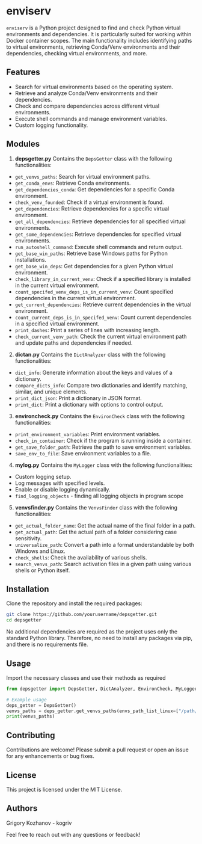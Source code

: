 # enviserv
`enviserv` is a Python project designed to find and check Python virtual environments and dependencies. It is particularly suited for working within Docker container scopes. The main functionality includes identifying paths to virtual environments, retrieving Conda/Venv environments and their dependencies, checking virtual environments, and more.

## Features
- Search for virtual environments based on the operating system.  
- Retrieve and analyze Conda/Venv environments and their dependencies.  
- Check and compare dependencies across different virtual environments.  
- Execute shell commands and manage environment variables.  
- Custom logging functionality.

## Modules

1. **depsgetter.py**
Contains the `DepsGetter` class with the following functionalities:

- `get_venvs_paths`: Search for virtual environment paths.
- `get_conda_envs`: Retrieve Conda environments.
- `get_dependencies_conda`: Get dependencies for a specific Conda environment.
- `check_venv_founded`: Check if a virtual environment is found.
- `get_dependencies`: Retrieve dependencies for a specific virtual environment.
- `get_all_dependencies`: Retrieve dependencies for all specified virtual environments.
- `get_some_dependencies`: Retrieve dependencies for specified virtual environments.
- `run_autoshell_command`: Execute shell commands and return output.
- `get_base_win_paths`: Retrieve base Windows paths for Python installations.
- `get_base_win_deps`: Get dependencies for a given Python virtual environment.
- `check_library_in_current_venv`: Check if a specified library is installed in the current virtual environment.
- `count_specifed_venv_deps_is_in_current_venv`: Count specified dependencies in the current virtual environment.
- `get_current_dependencies`: Retrieve current dependencies in the virtual environment.
- `count_current_deps_is_in_specifed_venv`: Count current dependencies in a specified virtual environment.
- `print_dashes`: Print a series of lines with increasing length.
- `check_current_venv_path`: Check the current virtual environment path and update paths and dependencies if needed.

2. **dictan.py**
Contains the `DictAnalyzer` class with the following functionalities:

- `dict_info`: Generate information about the keys and values of a dictionary.
- `compare_dicts_info`: Compare two dictionaries and identify matching, similar, and unique elements.
- `print_dict_json`: Print a dictionary in JSON format.
- `print_dict`: Print a dictionary with options to control output.

3. **environcheck.py**
Contains the `EnvironCheck` class with the following functionalities:

- `print_environment_variables`: Print environment variables.
- `check_in_container`: Check if the program is running inside a container.
- `get_save_folder_path`: Retrieve the path to save environment variables.
- `save_env_to_file`: Save environment variables to a file.

4. **mylog.py**
Contains the `MyLogger` class with the following functionalities:

- Custom logging setup.
- Log messages with specified levels.
- Enable or disable logging dynamically.
- `find_logging_objects` - finding all logging objects in program scope

5. **venvsfinder.py**
Contains the `VenvsFinder` class with the following functionalities:

- `get_actual_folder_name`: Get the actual name of the final folder in a path.
- `get_actual_path`: Get the actual path of a folder considering case sensitivity.
- `universalize_path`: Convert a path into a format understandable by both Windows and Linux.
- `check_shells`: Check the availability of various shells.
- `search_venvs_path`: Search activation files in a given path using various shells or Python itself.

## Installation
Clone the repository and install the required packages:
```bash
git clone https://github.com/yourusername/depsgetter.git
cd depsgetter
```
No additional dependencies are required as the project uses only the standard Python library. Therefore, no need to install any packages via pip, and there is no requirements file.

## Usage
Import the necessary classes and use their methods as required
```python
from depsgetter import DepsGetter, DictAnalyzer, EnvironCheck, MyLogger, VenvsFinder

# Example usage
deps_getter = DepsGetter()
venvs_paths = deps_getter.get_venvs_paths(envs_path_list_linux=["/path/to/venvs"], verbose=True)
print(venvs_paths)
```

## Contributing
Contributions are welcome! Please submit a pull request or open an issue for any enhancements or bug fixes.

## License
This project is licensed under the MIT License.

## Authors
Grigory Kozhanov - kogriv

Feel free to reach out with any questions or feedback!

